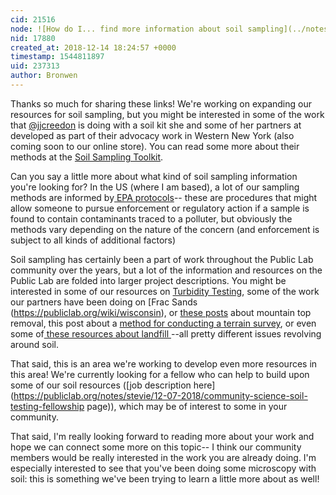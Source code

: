 ```yaml
---
cid: 21516
node: ![How do I... find more information about soil sampling](../notes/dusjagr/12-12-2018/how-do-i-find-more-information-about-soil-sampling)
nid: 17880
created_at: 2018-12-14 18:24:57 +0000
timestamp: 1544811897
uid: 237313
author: Bronwen
---
```


Thanks so much for sharing these links! We're working on expanding our resources for soil sampling, but you might be interested in some of the work that [@jjcreedon](/profile/jjcreedon) is doing with a soil kit she and some of her partners at developed as part of their advocacy work in Western New York (also coming soon to our online store). You can read some more about their methods at the [Soil Sampling Toolkit](https://publiclab.org/wiki/soil-testing-toolkit). 

Can you say a little more about what kind of soil sampling information you're looking for? In the US (where I am based), a lot of our sampling methods are informed by[ EPA protocols](https://www.epa.gov/sites/production/files/2015-06/documents/Soil-Sampling.pdf)-- these are procedures that might allow someone to pursue enforcement or regulatory action if a sample is found to contain contaminants traced to a polluter, but obviously the methods vary depending on the nature of the concern (and enforcement is subject to all kinds of additional factors) 

Soil sampling has certainly been a part of work throughout the Public Lab community over the years, but a lot of the information and resources on the Public Lab are folded into larger project descriptions. You might be interested in some of our resources on [Turbidity Testing](https://publiclab.org/search/notes/turbidity), some of the work our partners have been doing on [Frac Sands (https://publiclab.org/wiki/wisconsin), or [these posts](https://publiclab.org/tag/mountaintop-removal) about mountain top removal, this post about a [method for conducting a terrain survey](https://publiclab.org/notes/a1ahna/12-03-2018/how-to-build-emery-board-survey-tools), or even some of[ these resources about landfill ](https://publiclab.org/tag/landfill) --all pretty different issues revolving around soil. 

That said, this is an area we're working to develop even more resources in this area!  We're currently looking for a fellow who can help to build upon some of our soil resources ([job description here](https://publiclab.org/notes/stevie/12-07-2018/community-science-soil-testing-fellowship page)), which may be of interest to some in your community. 

That said, I'm really looking forward to reading more about your work and hope we can connect some more on this topic-- I think our community members would be really interested in the work you are already doing. I'm especially interested to see that you've been doing some microscopy with soil: this is something we've been trying to learn a little more about as well!